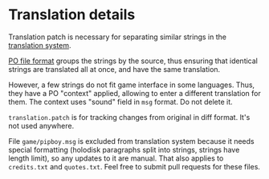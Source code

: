 # Translation details

Translation patch is necessary for separating similar strings in the [translation system](https://hive.bgforge.net).

[PO file format](https://www.gnu.org/software/gettext/manual/html_node/PO-Files.html) groups the strings by the source, thus ensuring that identical strings are translated all at once, and have the same translation.

However, a few strings do not fit game interface in some languages. Thus, they have a PO "context" applied, allowing to enter a different translation for them. The context uses "sound" field in `msg` format. Do not delete it.

`translation.patch` is for tracking changes from original in diff format. It's not used anywhere.

File `game/pipboy.msg` is excluded from translation system because it needs special formatting (holodisk paragraphs split into strings, strings have length limit), so any updates to it are manual. That also applies to `credits.txt` and `quotes.txt`. Feel free to submit pull requests for these files.
